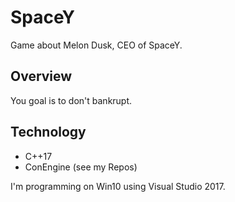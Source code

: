 # SpaceY
Game about Melon Dusk, CEO of SpaceY.
## Overview
You goal is to don't bankrupt.
## Technology
* C++17
* ConEngine (see my Repos)

I'm programming on Win10 using Visual Studio 2017.
